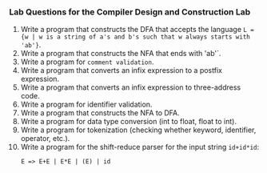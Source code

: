 ### Lab Questions for the Compiler Design and Construction Lab

1. Write a program that constructs the DFA that accepts the language `L = {w | w is a string of a's and b's such that w always starts with 'ab'}`.
2. Write a program that constructs the NFA that ends with 'ab'`.
3. Write a program for `comment validation`.
4. Write a program that converts an infix expression to a postfix expression.
5. Write a program that converts an infix expression to three-address code.
6. Write a program for identifier validation.
7. Write a program that constructs the NFA to DFA.
8. Write a program for data type conversion (int to float, float to int).
9. Write a program for tokenization (checking whether keyword, identifier, operator, etc.).
10. Write a program for the shift-reduce parser for the input string `id+id*id`:
    ```
    E => E+E | E*E | (E) | id
    ```
